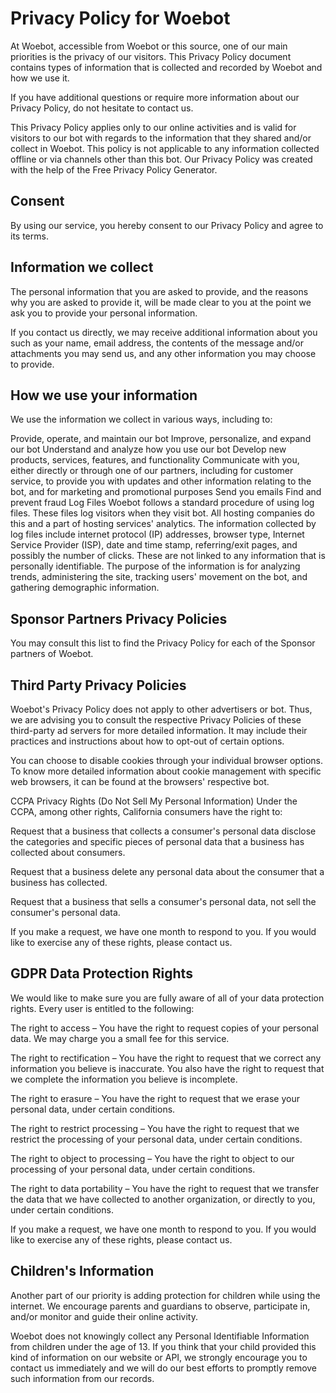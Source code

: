 # Privacy Policy for Woebot
At Woebot, accessible from Woebot or this source, one of our main priorities is the privacy of our visitors. This Privacy Policy document contains types of information that is collected and recorded by Woebot and how we use it.

If you have additional questions or require more information about our Privacy Policy, do not hesitate to contact us.

This Privacy Policy applies only to our online activities and is valid for visitors to our bot with regards to the information that they shared and/or collect in Woebot. This policy is not applicable to any information collected offline or via channels other than this bot. Our Privacy Policy was created with the help of the Free Privacy Policy Generator.

## Consent
By using our service, you hereby consent to our Privacy Policy and agree to its terms.

## Information we collect
The personal information that you are asked to provide, and the reasons why you are asked to provide it, will be made clear to you at the point we ask you to provide your personal information.

If you contact us directly, we may receive additional information about you such as your name, email address, the contents of the message and/or attachments you may send us, and any other information you may choose to provide.

## How we use your information
We use the information we collect in various ways, including to:

Provide, operate, and maintain our bot
Improve, personalize, and expand our bot
Understand and analyze how you use our bot
Develop new products, services, features, and functionality
Communicate with you, either directly or through one of our partners, including for customer service, to provide you with updates and other information relating to the bot, and for marketing and promotional purposes
Send you emails
Find and prevent fraud
Log Files
Woebot follows a standard procedure of using log files. These files log visitors when they visit bot. All hosting companies do this and a part of hosting services' analytics. The information collected by log files include internet protocol (IP) addresses, browser type, Internet Service Provider (ISP), date and time stamp, referring/exit pages, and possibly the number of clicks. These are not linked to any information that is personally identifiable. The purpose of the information is for analyzing trends, administering the site, tracking users' movement on the bot, and gathering demographic information.

## Sponsor Partners Privacy Policies
You may consult this list to find the Privacy Policy for each of the Sponsor partners of Woebot.

## Third Party Privacy Policies
Woebot's Privacy Policy does not apply to other advertisers or bot. Thus, we are advising you to consult the respective Privacy Policies of these third-party ad servers for more detailed information. It may include their practices and instructions about how to opt-out of certain options.

You can choose to disable cookies through your individual browser options. To know more detailed information about cookie management with specific web browsers, it can be found at the browsers' respective bot.

CCPA Privacy Rights (Do Not Sell My Personal Information)
Under the CCPA, among other rights, California consumers have the right to:

Request that a business that collects a consumer's personal data disclose the categories and specific pieces of personal data that a business has collected about consumers.

Request that a business delete any personal data about the consumer that a business has collected.

Request that a business that sells a consumer's personal data, not sell the consumer's personal data.

If you make a request, we have one month to respond to you. If you would like to exercise any of these rights, please contact us.

## GDPR Data Protection Rights
We would like to make sure you are fully aware of all of your data protection rights. Every user is entitled to the following:

The right to access – You have the right to request copies of your personal data. We may charge you a small fee for this service.

The right to rectification – You have the right to request that we correct any information you believe is inaccurate. You also have the right to request that we complete the information you believe is incomplete.

The right to erasure – You have the right to request that we erase your personal data, under certain conditions.

The right to restrict processing – You have the right to request that we restrict the processing of your personal data, under certain conditions.

The right to object to processing – You have the right to object to our processing of your personal data, under certain conditions.

The right to data portability – You have the right to request that we transfer the data that we have collected to another organization, or directly to you, under certain conditions.

If you make a request, we have one month to respond to you. If you would like to exercise any of these rights, please contact us.

## Children's Information
Another part of our priority is adding protection for children while using the internet. We encourage parents and guardians to observe, participate in, and/or monitor and guide their online activity.

Woebot does not knowingly collect any Personal Identifiable Information from children under the age of 13. If you think that your child provided this kind of information on our website or API, we strongly encourage you to contact us immediately and we will do our best efforts to promptly remove such information from our records.
